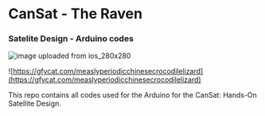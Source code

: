# CanSat - The Raven
### Satelite Design - Arduino codes
![image uploaded from ios_280x280](https://user-images.githubusercontent.com/7142404/29188149-7a42359e-7e12-11e7-99b6-f333d9dabc5e.jpg)

![https://gfycat.com/measlyperiodicchinesecrocodilelizard](https://gfycat.com/measlyperiodicchinesecrocodilelizard)

This repo contains all codes used for the Arduino for the CanSat: Hands-On Satellite Design.

